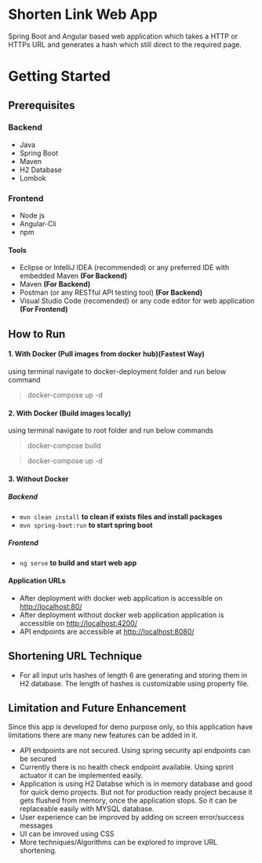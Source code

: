 # Shorten Link Web App
Spring Boot and Angular based web application which takes a HTTP or HTTPs URL and generates a hash which still direct to the required page. 
# Getting Started
## Prerequisites

### Backend
- Java 
- Spring Boot
- Maven
- H2 Database
- Lombok

### Frontend
- Node js
- Angular-Cli
- npm
#### Tools
- Eclipse or IntelliJ IDEA (recommended) or any preferred IDE with embedded Maven **(For Backend)**
- Maven **(For Backend)**
- Postman (or any RESTful API testing tool) **(For Backend)**
- Visual Studio Code (recomended) or any code editor for web application **(For Frontend)**
## How to Run
#### 1. With Docker (Pull images from docker hub)(Fastest Way)
using terminal navigate to docker-deployment folder and run below command
> docker-compose up -d
#### 2. With Docker (Build images locally)
using terminal navigate to root folder and run below commands
> docker-compose build

> docker-compose up -d
#### 3. Without Docker
##### Backend
- ``` mvn clean install ``` **to clean if exists files and install packages**
- ``` mvn spring-boot:run ``` **to start spring boot**
##### Frontend
- ``` ng serve ``` **to build and start web app**
#### Application URLs
- After deployment with docker web application is accessible on [http://localhost:80/](http://localhost:80/)
- After deployment without docker web application application is accessible on [http://localhost:4200/](http://localhost:4200/)
- API endpoints are accessible at [http://localhost:8080/](http://localhost:8080/)
## Shortening URL Technique
- For all input urls hashes of length 6 are generating and storing them in H2 database. The length of hashes is customizable using property file. 
## Limitation and Future Enhancement
Since this app is developed for demo purpose only, so this application have limitations there are many new features can be added in it.
- API endpoints are not secured. Using spring security api endpoints can be secured
- Currently there is no health check endpoint available. Using sprint actuator it can be implemented easily.
- Application is using H2 Databse which is in memory database and good for quick demo projects. But not for production ready project because it gets flushed from memory, once the application stops. So it can be replaceable easily with MYSQL database.   
- User experience can be improved by adding on screen error/success messages
- UI can be imroved using CSS
- More techniques/Algorithms can be explored to improve URL shortening.
